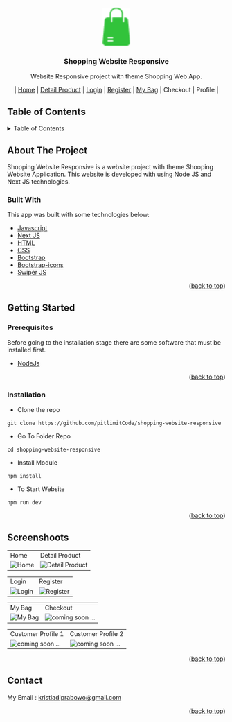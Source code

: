<div id="top"></div>

<!-- PROJECT LOGO -->
<br />
<div align="center">
  <img src="https://raw.githubusercontent.com/pitlimitCode/shopping-website-responsive/main/public/logo/logoShop.png" alt="Logo" width="64px" height="88px">

  <h3 align="center">Shopping Website Responsive</h3>

  <p align="center">
    Website Responsive project  with theme Shopping Web App.
  </p>
  <p align="center">
     | <span><a href="https://shopping-pitlimitcode.netlify.app">Home</a><span>
     | <span><a href="https://shopping-pitlimitcode.netlify.app/product/1">Detail Product</a><span>
     | <span><a href="https://shopping-pitlimitcode.netlify.app/login">Login</a><span>
     | <span><a href="https://shopping-pitlimitcode.netlify.app/register">Register</a><span>
     | <span><a href="https://shopping-pitlimitcode.netlify.app/mybag">My Bag</a><span>
     | Checkout 
     | Profile 
     |
  </span>
</div>

<!-- TABLE OF CONTENTS -->
## Table of Contents
<details>
  <summary>Table of Contents</summary>
  <ol>
    <li>
      <a href="#about-the-project">About The Project</a>
      <ul>
        <li><a href="#built-with">Built With</a></li>
      </ul>
    </li>
    <li>
      <a href="#getting-started">Getting Started</a>
      <ul>
        <li><a href="#prerequisites">Prerequisites</a></li>
        <li><a href="#installation">Installation</a></li>
      </ul>
    </li>
    <li><a href="#screenshoots">Screenshots</a></li>
    <li><a href="#contact">Contact</a></li>
  </ol>
</details>

<!-- ABOUT THE PROJECT -->
## About The Project
Shopping Website Responsive is a website project with theme Shooping Website Application. This website is developed with using Node JS and Next JS technologies.

### Built With
This app was built with some technologies below:
- [Javascript](https://www.javascript.com/)
- [Next JS](https://nextjs.org/)
- [HTML](https://html.spec.whatwg.org/)
- [CSS](https://developer.mozilla.org/en-US/docs/Web/CSS)
- [Bootstrap](https://getbootstrap.com/)
- [Bootstrap-icons](icons.getbootstrap.com)
- [Swiper JS](https://swiperjs.com)

<p align="right">(<a href="#top">back to top</a>)</p>

<!-- GETTING STARTED -->
## Getting Started
### Prerequisites
Before going to the installation stage there are some software that must be installed first.
- [NodeJs](https://nodejs.org/en/download/)
<p align="right">(<a href="#top">back to top</a>)</p>

### Installation
- Clone the repo
```
git clone https://github.com/pitlimitCode/shopping-website-responsive
```
- Go To Folder Repo
```
cd shopping-website-responsive
```
- Install Module
```
npm install
```
- To Start Website
```
npm run dev
```
<p align="right">(<a href="#top">back to top</a>)</p>

## Screenshoots
<p align="center" display=flex>
  <table>
    <tr>
      <td>Home</td>
      <td>Detail Product</td>
    </tr>
    <tr>
      <td><image src="https://res.cloudinary.com/dy3yw6bod/image/upload/v1664204559/bootcamp%20pijarcamp%20project%20cloud%20image/shopping%20web%20responsive/shopping-pitlimitcode.netlify.app__fd6ray.png" alt="Home" width=100%></td>
      <td><image src="https://res.cloudinary.com/dy3yw6bod/image/upload/v1664204567/bootcamp%20pijarcamp%20project%20cloud%20image/shopping%20web%20responsive/shopping-pitlimitcode.netlify.app_DetailProduct_y0umvb.png" alt="Detail Product" width=100%/></td>
    </tr>
  </table>
  <table>
    <tr>
      <td>Login</td>
      <td>Register</td>
    </tr>
    <tr>
      <td><image src="https://res.cloudinary.com/dy3yw6bod/image/upload/v1664311289/bootcamp%20pijarcamp%20project%20cloud%20image/shopping%20web%20responsive/shopping-pitlimitcode.netlify.app_Login_mvr4br.png" alt="Login" width=100%/></td>
      <td><image src="https://res.cloudinary.com/dy3yw6bod/image/upload/v1664311287/bootcamp%20pijarcamp%20project%20cloud%20image/shopping%20web%20responsive/shopping-pitlimitcode.netlify.app_Register_fgrxro.png" alt="Register" width=100%/></td>
    </tr>
  </table>
  <table>
    <tr>
      <td>My Bag</td>
      <td>Checkout</td>
    </tr>
    <tr>
      <td><image src="https://res.cloudinary.com/dy3yw6bod/image/upload/v1664311288/bootcamp%20pijarcamp%20project%20cloud%20image/shopping%20web%20responsive/shopping-pitlimitcode.netlify.app_MyBag_julujz.png" alt="My Bag" width=100%/></td>
      <td><image src="#" alt="coming soon ..." width=100%/></td>
    </tr>
  </table>
  <table>
    <tr>
      <td>Customer Profile 1</td>
      <td>Customer Profile 2</td>
    </tr>
    <tr>
      <td><image src="#" alt="coming soon ..." width=100%/></td>
      <td><image src="#" alt="coming soon ..." width=100%/></td>
    </tr>
  </table>
</p>
<p align="right">(<a href="#top">back to top</a>)</p>

## Contact
My Email : kristiadiprabowo@gmail.com
<p align="right">(<a href="#top">back to top</a>)</p>